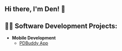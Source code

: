 ## Hi there, I'm Den! 👋

<h2>👨‍💻 Software Development Projects:</h2>

- <b>Mobile Development</b>
  - [PDBuddy App](https://github.com/eightus/ITP-Peritoneal-Dialysis)

<!--
**DeNhAiKal/DeNhAiKal** is a ✨ _special_ ✨ repository because its `README.md` (this file) appears on your GitHub profile.

Here are some ideas to get you started:

- 🔭 I’m currently working on ...
- 🌱 I’m currently learning ...
- 👯 I’m looking to collaborate on ...
- 🤔 I’m looking for help with ...
- 💬 Ask me about ...
- 📫 How to reach me: ...
- 😄 Pronouns: ...
- ⚡ Fun fact: ...
-->
